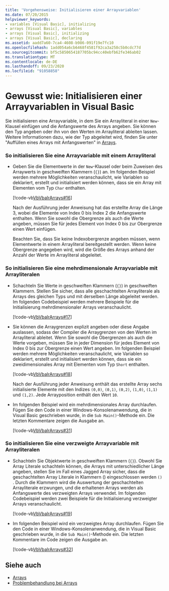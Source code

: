 ```yaml
---
title: 'Vorgehensweise: Initialisieren einer Arrayvariablen'
ms.date: 07/20/2015
helpviewer_keywords:
- variables [Visual Basic], initializing
- arrays [Visual Basic], variables
- arrays [Visual Basic], initializing
- arrays [Visual Basic], declaring
ms.assetid: aadd7a60-7ca4-4608-b986-091f19e7fc10
ms.openlocfilehash: 1add054a6cb6468f4581f92ca3a258c5b0cdc77d
ms.sourcegitcommit: bf5c5850654187705bc94cc40ebfb62fe346ab02
ms.translationtype: MT
ms.contentlocale: de-DE
ms.lasthandoff: 09/23/2020
ms.locfileid: "91058858"
---
```

# <a name="how-to-initialize-an-array-variable-in-visual-basic"></a>Gewusst wie: Initialisieren einer Arrayvariablen in Visual Basic

Sie initialisieren eine Arrayvariable, in dem Sie ein Arrayliteral in einer `New`-Klausel einfügen und die Anfangswerte des Arrays angeben. Sie können den Typ angeben oder ihn von den Werten im Arrayliteral ableiten lassen. Weitere Informationen dazu, wie der Typ abgeleitet wird, finden Sie unter "Auffüllen eines Arrays mit Anfangswerten" in [Arrays](index.md).  
  
### <a name="to-initialize-an-array-variable-by-using-an-array-literal"></a>So initialisieren Sie eine Arrayvariable mit einem Arrayliteral  
  
- Geben Sie die Elementwerte in der `New`-Klausel oder beim Zuweisen des Arraywerts in geschweiften Klammern (`{}`) an. Im folgenden Beispiel werden mehrere Möglichkeiten veranschaulicht, wie Variablen so deklariert, erstellt und initialisiert werden können, dass sie ein Array mit Elementen vom Typ `Char` enthalten.  
  
     [!code-vb[VbVbalrArrays#16](~/samples/snippets/visualbasic/VS_Snippets_VBCSharp/VbVbalrArrays/VB/Class1.vb#16)]  
  
     Nach der Ausführung jeder Anweisung hat das erstellte Array die Länge 3, wobei die Elemente von Index 0 bis Index 2 die Anfangswerte enthalten. Wenn Sie sowohl die Obergrenze als auch die Werte angeben, müssen Sie für jedes Element von Index 0 bis zur Obergrenze einen Wert einfügen.  
  
     Beachten Sie, dass Sie keine Indexobergrenze angeben müssen, wenn Elementwerte in einem Arrayliteral bereitgestellt werden. Wenn keine Obergrenze angegeben wird, wird die Größe des Arrays anhand der Anzahl der Werte im Arrayliteral abgeleitet.  
  
### <a name="to-initialize-a-multidimensional-array-variable-by-using-array-literals"></a>So initialisieren Sie eine mehrdimensionale Arrayvariable mit Arrayliteralen  
  
- Schachteln Sie Werte in geschweiften Klammern (`{}`) in geschweiften Klammern. Stellen Sie sicher, dass alle geschachtelten Arrayliterale als Arrays des gleichen Typs und mit derselben Länge abgeleitet werden. Im folgenden Codebeispiel werden mehrere Beispiele für die Initialisierung mehrdimensionaler Arrays veranschaulicht.  
  
     [!code-vb[VbVbalrArrays#17](~/samples/snippets/visualbasic/VS_Snippets_VBCSharp/VbVbalrArrays/VB/Class1.vb#17)]  
  
- Sie können die Arraygrenzen explizit angeben oder diese Angabe auslassen, sodass der Compiler die Arraygrenzen von den Werten im Arrayliteral ableitet. Wenn Sie sowohl die Obergrenzen als auch die Werte vorgeben, müssen Sie in jeder Dimension für jedes Element von Index 0 bis zur Obergrenze einen Wert angeben. Im folgenden Beispiel werden mehrere Möglichkeiten veranschaulicht, wie Variablen so deklariert, erstellt und initialisiert werden können, dass sie ein zweidimensionales Array mit Elementen vom Typ `Short` enthalten.  
  
     [!code-vb[VbVbalrArrays#18](~/samples/snippets/visualbasic/VS_Snippets_VBCSharp/VbVbalrArrays/VB/Class1.vb#18)]  
  
     Nach der Ausführung jeder Anweisung enthält das erstellte Array sechs initialisierte Elemente mit den Indizes `(0,0)`, `(0,1)`, `(0,2)`, `(1,0)`, `(1,1)` und `(1,2)`. Jede Arrayposition enthält den Wert `10`.  
  
- Im folgenden Beispiel wird ein mehrdimensionales Array durchlaufen. Fügen Sie den Code in einer Windows-Konsolenanwendung, die in Visual Basic geschrieben wurde, in die `Sub Main()`-Methode ein. Die letzten Kommentare zeigen die Ausgabe an.  
  
     [!code-vb[VbVbalrArrays#31](~/samples/snippets/visualbasic/VS_Snippets_VBCSharp/VbVbalrArrays/VB/Class1.vb#31)]  
  
### <a name="to-initialize-a-jagged-array-variable-by-using-array-literals"></a>So initialisieren Sie eine verzweigte Arrayvariable mit Arrayliteralen  
  
- Schachteln Sie Objektwerte in geschweiften Klammern (`{}`). Obwohl Sie Array Literale schachteln können, die Arrays mit unterschiedlicher Länge angeben, stellen Sie im Fall eines Jagged Array sicher, dass die geschachtelten Array Literale in Klammern () eingeschlossen werden `()` . Durch die Klammern wird die Auswertung der geschachtelten Arrayliterale erzwungen, und die erhaltenen Arrays werden als Anfangswerte des verzweigten Arrays verwendet. Im folgenden Codebeispiel werden zwei Beispiele für die Initialisierung verzweigter Arrays veranschaulicht.  
  
     [!code-vb[VbVbalrArrays#19](~/samples/snippets/visualbasic/VS_Snippets_VBCSharp/VbVbalrArrays/VB/Class1.vb#19)]  
  
- Im folgenden Beispiel wird ein verzweigtes Array durchlaufen. Fügen Sie den Code in einer Windows-Konsolenanwendung, die in Visual Basic geschrieben wurde, in die `Sub Main()`-Methode ein.  Die letzten Kommentare im Code zeigen die Ausgabe an.  
  
     [!code-vb[VbVbalrArrays#32](~/samples/snippets/visualbasic/VS_Snippets_VBCSharp/VbVbalrArrays/VB/Class1.vb#32)]  
  
## <a name="see-also"></a>Siehe auch

- [Arrays](index.md)
- [Problembehandlung bei Arrays](troubleshooting-arrays.md)
